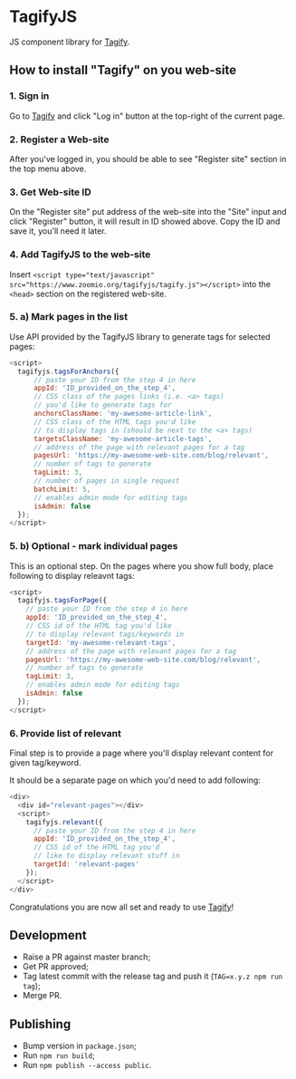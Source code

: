 # TagifyJS
JS component library for [Tagify](https://www.zoomio.org/tagify).

## How to install "Tagify" on you web-site

### 1. Sign in
Go to [Tagify](https://www.zoomio.org/tagify) and click "Log in" button at the top-right of the current page.

### 2. Register a Web-site
After you've logged in, you should be able to see "Register site" section in the top menu above.

### 3. Get Web-site ID
On the "Register site" put address of the web-site into the "Site" input and click "Register" button, it will result in ID showed above. Copy the ID and save it, you'll need it later.

### 4. Add TagifyJS to the web-site
Insert `<script type="text/javascript" src="https://www.zoomio.org/tagifyjs/tagify.js"></script>` into the `<head>` section on the registered web-site.

### 5. a) Mark pages in the list
Use API provided by the TagifyJS library to generate tags for selected pages:
```javascript
<script>
  tagifyjs.tagsForAnchors({
      // paste your ID from the step 4 in here
      appId: 'ID_provided_on_the_step_4',
      // CSS class of the pages links (i.e. <a> tags) 
      // you'd like to generate tags for
      anchorsClassName: 'my-awesome-article-link',
      // CSS class of the HTML tags you'd like 
      // to display tags in (should be next to the <a> tags)
      targetsClassName: 'my-awesome-article-tags',
      // address of the page with relevant pages for a tag
      pagesUrl: 'https://my-awesome-web-site.com/blog/relevant',
      // number of tags to generate
      tagLimit: 3,
      // number of pages in single request
      batchLimit: 5,
      // enables admin mode for editing tags
      isAdmin: false
  });
</script>
```

### 5. b) Optional - mark individual pages
This is an optional step. On the pages where you show full body, place following to display releavnt tags:
```javascript
<script>
  tagifyjs.tagsForPage({
    // paste your ID from the step 4 in here
    appId: 'ID_provided_on_the_step_4',
    // CSS id of the HTML tag you'd like 
    // to display relevant tags/keywords in
    targetId: 'my-awesome-relevant-tags',
    // address of the page with relevant pages for a tag
    pagesUrl: 'https://my-awesome-web-site.com/blog/relevant',
    // number of tags to generate
    tagLimit: 3,
    // enables admin mode for editing tags
    isAdmin: false
  });
</script>
```

### 6. Provide list of relevant
Final step is to provide a page where you'll display relevant content for given tag/keyword.

It should be a separate page on which you'd need to add following:
```javascript
<div>
  <div id="relevant-pages"></div>
  <script>
    tagifyjs.relevant({
      // paste your ID from the step 4 in here
      appId: 'ID_provided_on_the_step_4',
      // CSS id of the HTML tag you'd 
      // like to display relevant stuff in
      targetId: 'relevant-pages'
    });
  </script>
</div>
```
Congratulations you are now all set and ready to use [Tagify](https://www.zoomio.org/tagify)!

## Development
 - Raise a PR against master branch;
 - Get PR approved;
 - Tag latest commit with the release tag and push it (`TAG=x.y.z npm run tag`);
 - Merge PR.

## Publishing

- Bump version in `package.json`;
- Run `npm run build`;
- Run `npm publish --access public`.
